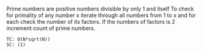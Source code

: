 Prime numbers are positive numbers divisible by only 1 and itself
To check for primality of any number x iterate through all numbers 
from 1 to x and for each check the number of its factors. If the numbers of factors 
is 2 increment count of prime numbers.

    TC: O(N*sqrt(N))
    SC: (1)
